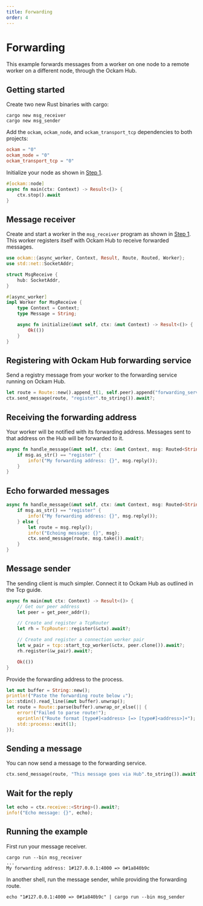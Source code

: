 ```yaml
---
title: Forwarding
order: 4
---
```


# Forwarding

This example forwards messages from a worker on one node to a remote worker on a different node, through the Ockam Hub.

## Getting started

Create two new Rust binaries with cargo:

```shell
cargo new msg_receiver
cargo new msg_sender
```

Add the `ockam`, `ockam_node`, and `ockam_transport_tcp` dependencies to both projects:

```toml
ockam = "0"
ockam_node = "0"
ockam_transport_tcp = "0"
```

Initialize your node as shown in [Step 1]().

```rust
#[ockam::node]
async fn main(ctx: Context) -> Result<()> {
    ctx.stop().await
}
```

## Message receiver

Create and start a worker in the `msg_receiver` program as shown in [Step 1]().
This worker registers itself with Ockam Hub to receive forwarded messages.

```rust
use ockam::{async_worker, Context, Result, Route, Routed, Worker};
use std::net::SocketAddr;

struct MsgReceive {
    hub: SocketAddr,
}

#[async_worker]
impl Worker for MsgReceive {
    type Context = Context;
    type Message = String;

    async fn initialize(&mut self, ctx: &mut Context) -> Result<()> {
        Ok(())
    }
}
```

## Registering with Ockam Hub forwarding service

Send a registry message from your worker to the forwarding service running on Ockam Hub.

```rust
let route = Route::new().append_t(1, self.peer).append("forwarding_service");
ctx.send_message(route, "register".to_string()).await?;
```

## Receiving the forwarding address

Your worker will be notified with its forwarding address.  Messages sent to that address on the Hub will be
forwarded to it.

```rust
async fn handle_message(&mut self, ctx: &mut Context, msg: Routed<String>) -> Result<()> {
    if msg.as_str() == "register" {
        info!("My forwarding address: {}", msg.reply());
    }
}
```

## Echo forwarded messages

```rust
async fn handle_message(&mut self, ctx: &mut Context, msg: Routed<String>) -> Result<()> {
    if msg.as_str() == "register" {
        info!("My forwarding address: {}", msg.reply());
    } else {
        let route = msg.reply();
        info!("Echoing message: {}", msg);
        ctx.send_message(route, msg.take()).await?;
    }
}
```

## Message sender

The sending client is much simpler.  Connect it to Ockam Hub as outlined in the Tcp guide.


```rust
async fn main(mut ctx: Context) -> Result<()> {
    // Get our peer address
    let peer = get_peer_addr();

    // Create and register a TcpRouter
    let rh = TcpRouter::register(&ctx).await?;

    // Create and register a connection worker pair
    let w_pair = tcp::start_tcp_worker(&ctx, peer.clone()).await?;
    rh.register(&w_pair).await?;

    Ok(())
}
```

Provide the forwarding address to the process.

```rust
let mut buffer = String::new();
println!("Paste the forwarding route below ↓");
io::stdin().read_line(&mut buffer).unwrap();
let route = Route::parse(buffer).unwrap_or_else(|| {
    error!("Failed to parse route!");
    eprintln!("Route format [type#]<address> [=> [type#]<address>]+");
    std::process::exit(1);
});
```

## Sending a message

You can now send a message to the forwarding service.

```rust
ctx.send_message(route, "This message goes via Hub".to_string()).await?;
```


## Wait for the reply

```rust
let echo = ctx.receive::<String>().await?;
info!("Echo message: {}", echo);
```


## Running the example

First run your message receiver.

```shell
cargo run --bin msg_receiver
...
My forwarding address: 1#127.0.0.1:4000 => 0#1a840b9c
```

In another shell, run the message sender, while providing the forwarding route.

```shell
echo "1#127.0.0.1:4000 => 0#1a840b9c" | cargo run --bin msg_sender
```

